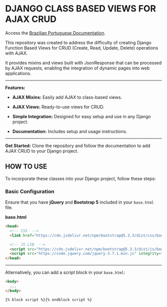 # DJANGO CLASS BASED VIEWS FOR AJAX CRUD

Access the [Brazilian Portuguese Documentation](docs/README_pt-br.md).

This repository was created to address the difficulty of creating Django Function Based Views for CRUD (Create, Read, Update, Delete) operations with AJAX.

It provides mixins and views built with JsonResponse that can be processed by AJAX requests, enabling the integration of dynamic pages into web applications.

---

**Features:**
- **AJAX Mixins:** Easily add AJAX to class-based views.

- **AJAX Views:** Ready-to-use views for CRUD.

- **Simple Integration:** Designed for easy setup and use in any Django project.

- **Documentation:** Includes setup and usage instructions.

---

**Get Started:** Clone the repository and follow the documentation to add AJAX CRUD to your Django project. 

## HOW TO USE
To incorporate these classes into your Django project, follow these steps:

### Basic Configuration

Ensure that you have **jQuery** and **Bootstrap 5** included in your `base.html` file.

**base.html**
```html
<head>
  <!-- CSS  -->
  <link href="https://cdn.jsdelivr.net/npm/bootstrap@5.3.3/dist/css/bootstrap.min.css" rel="stylesheet" integrity="sha384-QWTKZyjpPEjISv5WaRU9OFeRpok6YctnYmDr5pNlyT2bRjXh0JMhjY6hW+ALEwIH" crossorigin="anonymous">

  <!-- JS LIB  -->
  <script src="https://cdn.jsdelivr.net/npm/bootstrap@5.3.3/dist/js/bootstrap.bundle.min.js" integrity="sha384-YvpcrYf0tY3lHB60NNkmXc5s9fDVZLESaAA55NDzOxhy9GkcIdslK1eN7N6jIeHz" crossorigin="anonymous"></script>
  <script src="https://code.jquery.com/jquery-3.7.1.min.js" integrity="sha256-/JqT3SQfawRcv/BIHPThkBvs0OEvtFFmqPF/lYI/Cxo=" crossorigin="anonymous"></script>
</head>
```
---

Alternatively, you can add a script block in your `base.html`:

```html
<body>
  ...
</body>

{% block script %}{% endblock script %}
```
